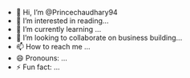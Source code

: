 - 👋 Hi, I’m @Princechaudhary94
- 👀 I’m interested in reading...
- 🌱 I’m currently learning ...
- 💞️ I’m looking to collaborate on business building...
- 📫 How to reach me ...
- 😄 Pronouns: ...
- ⚡ Fun fact: ...

<!---
Princechaudhary94/Princechaudhary94 is a ✨ special ✨ repository because its `README.md` (this file) appears on your GitHub profile.
You can click the Preview link to take a look at your changes.
--->

